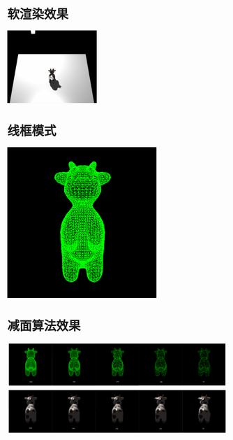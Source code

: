 # 软渲染效果
<img src="https://github.com/WuCanYang/SoftRendering/blob/master/Images/%E8%BD%AF%E6%B8%B2%E6%9F%93%E6%95%88%E6%9E%9C.gif" alt="效果" style="zoom:20%;" />

# 线框模式
<img src="https://github.com/WuCanYang/SoftRendering/blob/master/Images/%E7%BA%BF%E6%A1%86%E6%A8%A1%E5%BC%8F.png" alt="效果" style="zoom:50%;" />

# 减面算法效果
<img src="https://github.com/WuCanYang/SoftRendering/blob/master/Images/%E7%BA%BF%E6%A1%86%E6%A8%A1%E5%BC%8F%E4%B8%8B%E5%87%8F%E9%9D%A2%E6%95%88%E6%9E%9C.png" alt="效果" style="zoom:50%;" />
<img src="https://github.com/WuCanYang/SoftRendering/blob/master/Images/%E4%B8%80%E8%88%AC%E6%A8%A1%E5%BC%8F%E4%B8%8B%E5%87%8F%E9%9D%A2%E6%95%88%E6%9E%9C.png" alt="效果" style="zoom:50%;" />
